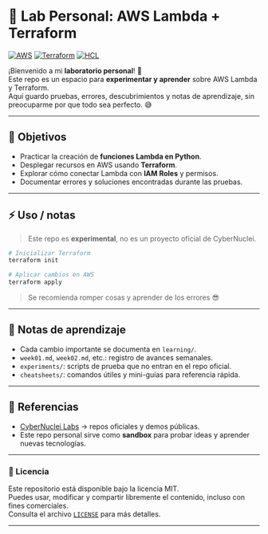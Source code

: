 # 🧪 Lab Personal: AWS Lambda + Terraform

[![AWS](https://img.shields.io/badge/AWS-%23FF9900.svg?logo=amazon-web-services&logoColor=white)](#)
[![Terraform](https://img.shields.io/badge/IaC-Terraform-623CE4?logo=terraform&logoColor=white)](#)
[![HCL](https://img.shields.io/badge/Language-HCL-blueviolet)](#)

¡Bienvenido a mi **laboratorio personal**! 🚀  
Este repo es un espacio para **experimentar y aprender** sobre AWS Lambda y Terraform.  
Aquí guardo pruebas, errores, descubrimientos y notas de aprendizaje, sin preocuparme por que todo sea perfecto. 😅

---

## 🎯 Objetivos
- Practicar la creación de **funciones Lambda en Python**.
- Desplegar recursos en AWS usando **Terraform**.
- Explorar cómo conectar Lambda con **IAM Roles** y permisos.
- Documentar errores y soluciones encontradas durante las pruebas.

---

## ⚡ Uso / notas
> Este repo es **experimental**, no es un proyecto oficial de CyberNuclei.  

```bash
# Inicializar Terraform
terraform init

# Aplicar cambios en AWS
terraform apply
```

> Se recomienda romper cosas y aprender de los errores 😎

---

## 📝 Notas de aprendizaje
- Cada cambio importante se documenta en `learning/`.
- `week01.md`, `week02.md`, etc.: registro de avances semanales.
- `experiments/`: scripts de prueba que no entran en el repo oficial.
- `cheatsheets/`: comandos útiles y mini-guías para referencia rápida.

---

## 🔗 Referencias
- [CyberNuclei Labs](https://github.com/cybernuclei) → repos oficiales y demos públicas.
- Este repo personal sirve como **sandbox** para probar ideas y aprender nuevas tecnologías.

---

### 📝 Licencia

Este repositorio está disponible bajo la licencia MIT.  
Puedes usar, modificar y compartir libremente el contenido, incluso con fines comerciales.  
Consulta el archivo [`LICENSE`](./LICENSE) para más detalles.

---

